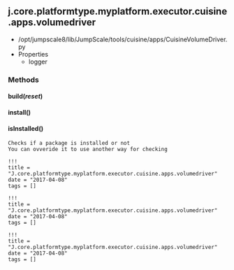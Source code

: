<!-- toc -->
## j.core.platformtype.myplatform.executor.cuisine.apps.volumedriver

- /opt/jumpscale8/lib/JumpScale/tools/cuisine/apps/CuisineVolumeDriver.py
- Properties
    - logger

### Methods

#### build(*reset*) 

#### install() 

#### isInstalled() 

```
Checks if a package is installed or not
You can ovveride it to use another way for checking

```


```
!!!
title = "J.core.platformtype.myplatform.executor.cuisine.apps.volumedriver"
date = "2017-04-08"
tags = []
```

```
!!!
title = "J.core.platformtype.myplatform.executor.cuisine.apps.volumedriver"
date = "2017-04-08"
tags = []
```

```
!!!
title = "J.core.platformtype.myplatform.executor.cuisine.apps.volumedriver"
date = "2017-04-08"
tags = []
```
